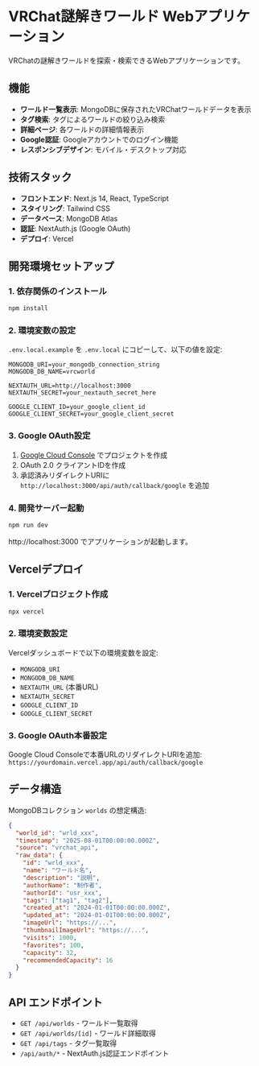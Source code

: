 # VRChat謎解きワールド Webアプリケーション

VRChatの謎解きワールドを探索・検索できるWebアプリケーションです。

## 機能

- **ワールド一覧表示**: MongoDBに保存されたVRChatワールドデータを表示
- **タグ検索**: タグによるワールドの絞り込み検索
- **詳細ページ**: 各ワールドの詳細情報表示
- **Google認証**: Googleアカウントでのログイン機能
- **レスポンシブデザイン**: モバイル・デスクトップ対応

## 技術スタック

- **フロントエンド**: Next.js 14, React, TypeScript
- **スタイリング**: Tailwind CSS
- **データベース**: MongoDB Atlas
- **認証**: NextAuth.js (Google OAuth)
- **デプロイ**: Vercel

## 開発環境セットアップ

### 1. 依存関係のインストール

```bash
npm install
```

### 2. 環境変数の設定

`.env.local.example` を `.env.local` にコピーして、以下の値を設定:

```env
MONGODB_URI=your_mongodb_connection_string
MONGODB_DB_NAME=vrcworld

NEXTAUTH_URL=http://localhost:3000
NEXTAUTH_SECRET=your_nextauth_secret_here

GOOGLE_CLIENT_ID=your_google_client_id
GOOGLE_CLIENT_SECRET=your_google_client_secret
```

### 3. Google OAuth設定

1. [Google Cloud Console](https://console.cloud.google.com/) でプロジェクトを作成
2. OAuth 2.0 クライアントIDを作成
3. 承認済みリダイレクトURIに `http://localhost:3000/api/auth/callback/google` を追加

### 4. 開発サーバー起動

```bash
npm run dev
```

http://localhost:3000 でアプリケーションが起動します。

## Vercelデプロイ

### 1. Vercelプロジェクト作成

```bash
npx vercel
```

### 2. 環境変数設定

Vercelダッシュボードで以下の環境変数を設定:

- `MONGODB_URI`
- `MONGODB_DB_NAME`
- `NEXTAUTH_URL` (本番URL)
- `NEXTAUTH_SECRET`
- `GOOGLE_CLIENT_ID`
- `GOOGLE_CLIENT_SECRET`

### 3. Google OAuth本番設定

Google Cloud Consoleで本番URLのリダイレクトURIを追加:
`https://yourdomain.vercel.app/api/auth/callback/google`

## データ構造

MongoDBコレクション `worlds` の想定構造:

```json
{
  "world_id": "wrld_xxx",
  "timestamp": "2025-08-01T00:00:00.000Z",
  "source": "vrchat_api",
  "raw_data": {
    "id": "wrld_xxx",
    "name": "ワールド名",
    "description": "説明",
    "authorName": "制作者",
    "authorId": "usr_xxx",
    "tags": ["tag1", "tag2"],
    "created_at": "2024-01-01T00:00:00.000Z",
    "updated_at": "2024-01-01T00:00:00.000Z",
    "imageUrl": "https://...",
    "thumbnailImageUrl": "https://...",
    "visits": 1000,
    "favorites": 100,
    "capacity": 32,
    "recommendedCapacity": 16
  }
}
```

## API エンドポイント

- `GET /api/worlds` - ワールド一覧取得
- `GET /api/worlds/[id]` - ワールド詳細取得
- `GET /api/tags` - タグ一覧取得
- `/api/auth/*` - NextAuth.js認証エンドポイント
